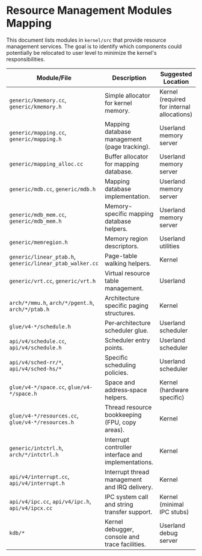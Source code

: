 # Resource Management Modules Mapping

This document lists modules in `kernel/src` that provide resource management services. The goal is to identify which components could potentially be relocated to user level to minimize the kernel's responsibilities.

| Module/File | Description | Suggested Location |
|-------------|-------------|-------------------|
| `generic/kmemory.cc`, `generic/kmemory.h` | Simple allocator for kernel memory. | Kernel (required for internal allocations) |
| `generic/mapping.cc`, `generic/mapping.h` | Mapping database management (page tracking). | Userland memory server |
| `generic/mapping_alloc.cc` | Buffer allocator for mapping database. | Userland memory server |
| `generic/mdb.cc`, `generic/mdb.h` | Mapping database implementation. | Userland memory server |
| `generic/mdb_mem.cc`, `generic/mdb_mem.h` | Memory-specific mapping database helpers. | Userland memory server |
| `generic/memregion.h` | Memory region descriptors. | Userland utilities |
| `generic/linear_ptab.h`, `generic/linear_ptab_walker.cc` | Page-table walking helpers. | Kernel |
| `generic/vrt.cc`, `generic/vrt.h` | Virtual resource table management. | Userland |
| `arch/*/mmu.h`, `arch/*/pgent.h`, `arch/*/ptab.h` | Architecture specific paging structures. | Kernel |
| `glue/v4-*/schedule.h` | Per‑architecture scheduler glue. | Userland scheduler |
| `api/v4/schedule.cc`, `api/v4/schedule.h` | Scheduler entry points. | Userland scheduler |
| `api/v4/sched-rr/*`, `api/v4/sched-hs/*` | Specific scheduling policies. | Userland scheduler |
| `glue/v4-*/space.cc`, `glue/v4-*/space.h` | Space and address‑space helpers. | Kernel (hardware specific) |
| `glue/v4-*/resources.cc`, `glue/v4-*/resources.h` | Thread resource bookkeeping (FPU, copy areas). | Kernel |
| `generic/intctrl.h`, `arch/*/intctrl.h` | Interrupt controller interface and implementations. | Kernel |
| `api/v4/interrupt.cc`, `api/v4/interrupt.h` | Interrupt thread management and IRQ delivery. | Kernel |
| `api/v4/ipc.cc`, `api/v4/ipc.h`, `api/v4/ipcx.cc` | IPC system call and string transfer support. | Kernel (minimal IPC stubs) |
| `kdb/*` | Kernel debugger, console and trace facilities. | Userland debug server |

